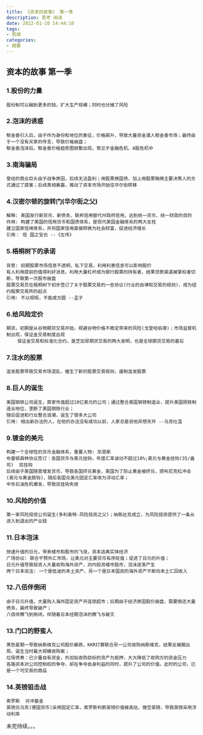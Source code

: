 ```yaml
---
title: 《资本的故事》 第一季
description: 思考 阅读
date: 2022-01-10 14:44:10
tags:
- 思维
categories:
- 摘要
---
```


## 资本的故事 第一季
### 1.股份的力量
```textmate
股份制可以融到更多的钱，扩大生产规模；同时也分摊了风险
```
### 2.泡沫的诱惑
```textmate
郁金香引入后，由于作为身份和地位的象征，价格飙升，导致大量资金涌入郁金香市场；最终由于一个没有买家的传言，导致价格崩盘；
郁金香泡沫后，郁金香价格趋势图频繁出现，常见于金融危机、A股危机中
```
### 3.南海骗局
```textmate
曾经的商业巨头由于战争原因，后续无法盈利；用股票换国债，加上用股票贿赂主要决策人的方式通过了提案；后续真相暴露，推动了资本市场开始往华尔街转移
```
### 4.汉密尔顿的旋转门(华尔街之父)
```textmate
解释: 美国发行新货币、新债务、联邦信用替代州政府信用，达到统一货币、统一财政的目的
作用: 构建了美国的信用货币和国债体系，是现代美国金融体系的两大支柱
建立国家信用体系，并将国家信用直接转换为社会财富，促进经济增长
引用： 信 国之宝也 --《左传》
```
### 5.梧桐树下的承诺
```textmate
背景: 初期股票市场信息不透明，私下交易，利用利害信息可以影响股价
有人利用提前的值得利好消息，利用大量杠杆成为银行股票的持有者，结果贷款渠道被掌权者切断，导致第一次股市崩盘
股票交易员在梧桐树下初步签订了关于股票交易的一些协议(行业的自律和交易的规则)，成为纽约股票交易所的起点
引用: 不以规矩，不能成方圆 --孟子
```
### 6.给风险定价
```textmate
期货，初期是从谷物期货交易开始，规避谷物价格不稳定带来的风险(戈登哈伯德)；市场监督机制出现，保证金交易制度出现
    保证金交易和标准化合约，是芝加哥期货交易的两大发明，也是全球期货交易的基石
```
### 7.注水的股票
```textmate
滥发股票导致交易市场混乱，催生了新的股票交易规则，遏制滥发股票
```
### 8.巨人的诞生
```textmate
美国钢铁公司诞生，首家市值超过10亿美元的公司；通过整合美国钢铁制造业，提升美国刚铁制造业地位，垄断了美国钢铁行业；
随后促进和行业整合浪潮，诞生了很多大公司
引用: 相出新办法的人，在他的办法没有成功以前，人家总是说他异想天开 --马克吐温
```
### 9.镀金的美元
```textmate
构建一个全球性的货币金融体系，重要人物: 凯恩斯 
布雷顿森林协议签订：各国货币与美元挂钩，年度汇率波动不超过10%;美元与黄金挂钩(35/盎司)  双挂钩
后续由于美国随意增发货币，导致各国挤兑黄金，美国为了防止黄金被挤兑，颁布尼克松冲击(美元与黄金脱钩)，随后各国兑美元固定汇率改为浮动汇率；
中东石油危机爆发，导致双挂钩失效
```
### 10.风险的价值
```textmate
第一家风险投资公司诞生(多利奥特-风险投资之父)；纳斯达克成立，为风险投资提供了一条从进入到退出的产业链
```

### 11.日本泡沫
```textmate
快速升值的日元，带来楼市和股市的飞涨，资本逃离实体经济
广场协议: 联合干预外汇市场，让美元对主要货币有序贬值；促进了日元的升值；
日元升值导致投资人大量收购海外资产，对内投资楼市股市，泡沫逐渐产生 
两个日本说法: 一个是低迷的本土资产，另一个是日本国民的海外资产不断向本土汇回收入
```

### 12.八佰伴倒闭
```textmate
由于日元升值，大量购入海外固定资产开连锁超市；后期由于经济原因股价崩盘，需要偿还大量债务，最终导致破产；
八佰伴腾飞到倒闭，伴随着日本经期泡沫的腾飞与破灭
```

### 13.门口的野蛮人
```textmate
黑色星期一导致纳斯维克公司股价暴跌，KKR打算联合另一公司收购纳斯维克，结果反被踢出局，诞生当时最大规模收购案；
垃圾债券：已少量自有资金，外加拟收购目标的资产为抵押，大大降低了收购方的资金压力
各路资本对公司控制权的争夺，却在争夺自身利益的同时，提升了公司的价值，此时的公司，已是一个可交易的商品 
```
### 14.英镑狙击战
```textmate
索罗斯  对冲基金
英镑兑马克(德国货币)采用固定汇率，索罗斯判断英镑价值被高估，做空英镑，导致英镑采用浮动利率
```

未完待续。。。
